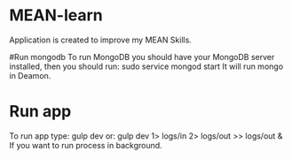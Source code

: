 # MEAN-learn

Application is created to improve my MEAN Skills.

#Run mongodb
To run MongoDB you should have your MongoDB server installed, 
then you should run:
sudo service mongod start
It will run mongo in Deamon.

# Run app
To run app type:
gulp dev
or:
gulp dev 1> logs/in 2> logs/out >> logs/out &
If you want to run process in background.
